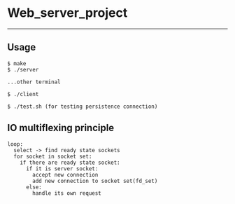 # Web_server_project
---
## Usage
```
$ make
$ ./server

...other terminal

$ ./client

$ ./test.sh (for testing persistence connection)
```

## IO multiflexing principle

```
loop:
  select -> find ready state sockets
  for socket in socket set:
    if there are ready state socket:
      if it is server socket:
        accept new connection
        add new connection to socket set(fd_set)
      else:
        handle its own request 
```
